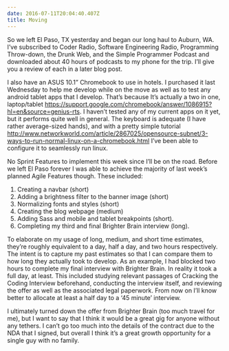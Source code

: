 ```yaml
---
date: 2016-07-11T20:04:40.407Z
title: Moving
---
```


So we left El Paso, TX yesterday and began our long haul to Auburn, WA.  I’ve subscribed to Coder Radio,
Software Engineering Radio, Programming Throw-down, the Drunk Web, and the Simple Programmer Podcast and 
downloaded about 40 hours of podcasts to my phone for the trip.  I’ll give you a review of each in a later 
blog post. 

I also have an ASUS 10.1” Chromebook to use in hotels.  I purchased it last Wednesday to help me develop 
while on the move as well as to test any android tablet apps that I develop. That’s because It’s actually a
two in one, laptop/tablet https://support.google.com/chromebook/answer/1086915?hl=en&source=genius-rts.  I
haven’t tested any of my current apps on it yet, but it performs quite well in general.  The keyboard is
adequate (I have rather average-sized hands), and with a pretty simple tutorial
http://www.networkworld.com/article/2867025/opensource-subnet/3-ways-to-run-normal-linux-on-a-chromebook.html
I’ve been able to configure it to seamlessly run linux.  

No Sprint Features to implement this week since I’ll be on the road. Before we left El Paso forever I was able 
to achieve the majority of last week’s planned Agile Features though. These included:
1. Creating a navbar (short)
2. Adding a brightness filter to the banner image (short)
3. Normalizing fonts and styles (short)
4. Creating the blog webpage (medium)
5. Adding Sass and mobile and tablet breakpoints (short).
6. Completing my third and final Brighter Brain interview (long).

To elaborate on my usage of long, medium, and short time estimates, they’re roughly equivalent to a day,
half a day, and two hours respectively.  The intent is to capture my past estimates so that I can compare 
them to how long they actually took to develop.  As an example, I had blocked two hours to complete my final
interview with Brighter Brain.  In reality it took a full day, at least.  This included studying relevant
passages of Cracking the Coding Interview beforehand,  conducting the interview itself, and reviewing the
offer as well as the associated legal paperwork.  From now on I’ll know better to allocate at least a half day
to a ‘45 minute’ interview.

I ultimately turned down the offer from Brighter Brain (too much travel for me), but I want to say that I think
it would be a great gig for anyone without any tethers.  I can’t go too much into the details of the contract
due to the NDA that I signed, but overall I think it’s a great growth opportunity for a single guy with no family.
